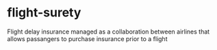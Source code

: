 # flight-surety
 Flight delay insurance managed as a collaboration between airlines that allows passangers to purchase insurance prior to a flight
